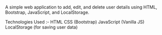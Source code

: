 A simple web application to add, edit, and delete user details using HTML, Bootstrap, JavaScript, and LocalStorage.

Technologies Used :- 
HTML
CSS (Bootstrap)
JavaScript (Vanilla JS)
LocalStorage (for saving user data)
